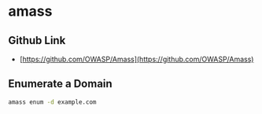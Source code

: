 # amass

## Github Link

* [https://github.com/OWASP/Amass](https://github.com/OWASP/Amass)

## Enumerate a Domain

```bash
amass enum -d example.com
```
